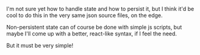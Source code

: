 I'm not sure yet how to handle state and how to persist it, but I think it'd be cool to do this in the very same json source files, on the edge.

Non-persistent state can of course be done with simple js scripts, but maybe I'll come up with a better, react-like syntax, if I feel the need.

But it must be very simple!
